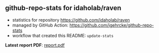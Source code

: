 ## github-repo-stats for idaholab/raven

- statistics for repository https://github.com/idaholab/raven
- managed by GitHub Action: https://github.com/jgehrcke/github-repo-stats
- workflow that created this README: `update-stats`

**Latest report PDF**: [report.pdf](https://github.com/idaholab/repository-statistics/raw/main/idaholab/raven/latest-report/report.pdf)

